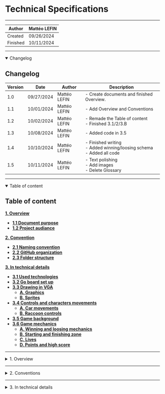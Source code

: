 # Technical Specifications
---

|Author|Mattéo LEFIN|
|-|-|
|Created|09/26/2024|
|Finished|10/11/2024|

---

<details open>

<summary>Changelog</summary>

## Changelog

|Version|Date|Author|Description|
|-------|----|---|--|
|1.0|09/27/2024|Mattéo LEFIN| - Create documents and finished Overview.|
1.1| 10/01/2024|Mattéo LEFIN| - Add Overview and Conventions |
1.2| 10/02/2024|Mattéo LEFIN| - Remade the Table of content <br> - Finished 3.1/2/3.B |
1.3| 10/08/2024|Mattéo LEFIN| - Added code in 3.5 |
1.4| 10/10/2024|Mattéo LEFIN| - Finished writing <br> - Added winning/loosing schema <br> - Added all code|
1.5 | 10/11/2024|Mattéo LEFIN| - Text polishing <br> - Add images <br> - Delete Glossary |

</details>



---

<details open>

<summary>Table of content</summary>

## Table of content

[**1. Overview**](#1-overview)
 - [**1.1 Document purpose**](#1-document-purpose)
 - [**1.2 Project audiance**](#12-project-audiance)
 
[**2. Convention**](#2-conventions)
 - [**2.1 Naming convention**](#21-naming-conventions)
 - [**2.2 GitHub organization**](#22-github-organization)
 - [**2.3 Folder structure**](#23-folder-structure)

[**3. In technical details**](#3-in-technical-details)
 - [**3.1 Used technologies**](#31-used-technologies)
 - [**3.2 Go board set up**](#32-go-board-set-up)
 - [**3.3 Drawing in VGA**](#33-drawing-in-vga)
   - [**A. Graphics**](#a-graphics)
   - [**B. Sprites**](#b-sprites)
 - [**3.4 Controls and characters movements**](#34-controls-and-movements)
   - [**A. Car movements**](#a-car-movements)
   - [**B. Raccoon controls**](#b-raccoon-controls)
 - [**3.5 Game background**](#35-game-background)
 - [**3.6 Game mechanics**](#36-game-mechanics)
   - [**A. Winning and loosing mechanics**](#a-winning-and-loosing-mechanics)
   - [**B. Starting and finishing zone**](#b-starting-and-finishing-zone)
   - [**C. Lives**](#c-lives)
   - [**D. Points and high score**](#d-points-and-high-score)

</details>

---

<details>

<summary>1. Overview</summary>

## 1. Overview

### 1. Document purpose

The purpose of this document is to provide clear and detailed information on the functionalities and structure of the project, enabling software engineers to understand the project requirements and the steps necessary to proceed.


### 1.2 Project audiance

Our project primarily targets nostalgic individuals and retro gaming enthusiasts, aiming to evoke the classic sensations of the past. With new designs, it will revive the old game, offering a new look.


</details>


---

<details>

<summary>2. Conventions</summary>

## 2. Conventions

### 2.1 Naming conventions

All details about our naming conventions and coding rules can be found in the [naming convention and rules document.](/documents/technical/naming_conventions_and_rules.md)

### 2.2 GitHub organization

- Each pull request must include labels, the associated project, the designated milestone, and at least two reviewers.
- Each issue must include labels, the associated project, the designated milestone, and an assigned team member.
- The working version should be merged into the `main` branch.
- Direct pushes to the main branch are not permitted.
- Team members must submit a pull request to merge their changes into the `main` branch.
- Only tested, functional code that has passed Quality Assurance (QA) should be pushed.

### 2.3 Folder Structure

A well-organized folder structure is essential for ensuring clear understanding of all file locations. 

Below is our file structure plan :

```
2024-2025-project-1-fpga-team-2
  ├── document/
  │     ├── functional/
  │     │   ├── functional_specification.md
  │     ├── management/
  │     ├── technical/
  │     │   ├── technical_specification.md  
  │     │   ├── naming_conventions_and_rules.md
  │     ├── images/
  │     │   ├── functional_specification/
  │     │   │   ├── (any images related to functional  documents)
  │     │   ├── management/
  │     │   │   ├── (any images related to management documents)
  │     │   ├── technical_specification/
  │     │   │   ├── (any images related to technical documents)
  ├── src/
  │   ├── (all the files related to code are here)
  ├── README.md

```

</details>

---

<details>

<summary>3. In technical details</summary>

## 3. In technical details

### 3.1 Used Technologies

#### A. Used computers

For this project, we used for developpment :
- LENOVO ThinkPad 21JKCTO1WW - Core i7 - 16 Go RAM - 512 SSD
- LENOVO ThinkBook 21DH - Code i7 - 16Go RAM - 512 Go SSD
- LENOVO ThinkBook 20SL - Code i7 - 16Go RAM - 512 Go SSD
- Four Macbook Air M3 2024 - 16 Go RAM - 512 SSD

- A Screen compatible with [*VGA](#glossarry) system.

#### B. The board

For this project, we will be using a Go Board provided by [Russel Merrick](https://www.linkedin.com/in/russell-merrick-6058b34/).

![Go_board_image](/documents/images/technical/goboard.jpg)

On this board we need to use :

- The four switches for the frog movement.
- The VGA to display it on a compatible screen.
- The LED segments for current score.

You can access the Go Board plans by [Clicking here](https://nandland.com/wp-content/uploads/2022/06/Go_Board_V1.pdf).

#### C. Debuging system

For debugging, we are using [EDAplayground](https://edaplayground.com)

### 3.2 Go Board set up

The Go Board needs some set up to be used properly by using the [the Go_Board documentation](https://nandland.com/go-board-tutorials/) provided directly on Nandland website.

### 3.3 Drawing in VGA

#### A. Graphics

First, you will need a VGA cable, which should be connected to the board and to a compatible screen.

To display anything on the VGA screen, we display pixels in segments, which means the screen is refreshed by quickly changing the color of each pixel horizontally, progressing row by row until it reaches the bottom-right corner.

As shown in the diagram below, the screen is divided into rows and columns, represented by the V_sync_Pulse and H_sync_Pulse, which alternate between 1 and 0 depending on their current state.

Once the program finishes drawing a row, the V_Sync_Pulse will change state to 1, moving the process to the next row. This continues until the final row is drawn, at which point the H_Sync_Pulse will also switch to 1.

![VGA screen schema](/documents/images/technical/vga_screen_schema.png)

The image in pixels is considered complete when both the V_sync_Pulse and H_sync_Pulse reach a state of 1, indicating that the entire image has been drawn. At this point, the process will begin again for the next image. This happens so quickly that the row-by-row rendering is imperceptible to the human eye, and we only see the fully rendered image.


#### B. Sprites

We can utilize up to 16 different colors for sprites, which reduces their quality and requires us to make careful selections from the 512 available colors for our game.

Once we have selected the colors for our sprites, we simulate their appearance using [Aseprite](https://www.aseprite.org) to create our sprite designs and gain a clearer understanding of how they will look in the game.

![Aseprite Raccoon](/documents/images/technical/raccoon.png)

*Making off of the raccoon sprite on Asersprite*

Once completed, we will create the raccoon sprite as a bitmap in `raccoon_paddle_ctrl.v`

![Raccoon bit map](/documents/images/technical/raccoon_bit_map.png)

*The `raccoon_paddle_ctrl.v` file, the raccoon bitmap is limited to only two colors due to memory constraints: black is represented by 0, and grey is represented by 1."* 


### 3.4 Controls and movements


#### A Car movements

Different cars should move horizontally across the road, either from left to right or from right to left, depending on their designated lane.

To achieve this, we first determine whether the car starts from the right or the left by assigning a value of 0 (for left) or -1 (for right).

Next, we specify the direction in which the car will move, using the same system: 0 indicates movement to the right, while 1 indicates movement to the left.

```Verilog

module car_Ctrl 
  #(parameter c_GAME_WIDTH=640, // Game's horizontal resolution
    parameter c_GAME_HEIGHT=480, // Game's vertical resolution
    parameter c_initial_position = 0, // Initial position of the car(0 for the left, c_GAME_WIDTH - 1 for the right)
    parameter c_direction = 0,   // Movement direction(0 = right, 1 = left)
    parameter c_car_SPEED = 1650000,  // Car's speed
    parameter c_CAR_WIDTH = 32,  // Configured car width
    parameter c_CAR_HEIGHT = 32) // Configured car height

```

*Parameters for the car control in `car_crtl.v`*

Next, we need to determine and record the position of the car.

```Verilog
(
    input            i_Clk,
    input            i_Game_Active,
    input [9:0]      i_Col_Count_Div, // Columns counter (10 bits)
    input [9:0]      i_Row_Count_Div, // Lines counter (10 bits)
    input [9:0]      i_car_Y,         //  Vertical  position(Y) of the car
    output reg       o_Draw_car,      // Indicator to draw the car
    output reg [9:0] o_car_X = 0,     // Horizontal position (X) of the car
    output reg [9:0] o_car_Y = 0      // Vertical  position(Y) of the car
  );

```

*Initialization of the position in `car_crtl.v`*

Finally, to enable the car to move, we must update its position based on the direction in which it is heading.

```Verilog
        // Car's movement
        if (c_direction == 0)  // If the direction is equal to 0, The car moves to the right
        begin
          if (o_car_X == c_GAME_WIDTH - 1)
            o_car_X <= 0; 
          else
            o_car_X <= o_car_X + 1; 
        end
        else  // If the direction is equal to 0, The car moves to the right
        begin
          if (o_car_X == 0)
            o_car_X <= c_GAME_WIDTH - 1; 
          else
            o_car_X <= o_car_X - 1; 
```
*movement of the car in `car_crtl.v`*

#### B Raccoon controls

To control the main character, the raccoon, we will utilize the four buttons to move it in the following order:

- Switch 1 : Up
- Switch 2 : Left
- Switch 3 : Down
- Switch 4 : Right

To ensure this functionality, we first need to initialize the buttons in `go_Board_Constraints.pcf`.

```Verilog
## Push-Button Switches
set_io i_Switch_1 53 // it initialize as an input the switch by 
set_io i_Switch_2 51 // using  set_io <input/output name> <pin number>
set_io i_Switch_3 54 // 'set_io' means 'set_InputOutput'
set_io i_Switch_4 52
```
*Code section in go_Boards_Constraints.pcf where switches are initialized*

The code for the raccoon movement is similar to that of the cars; however, it also includes inputs to control the raccoon's movements.

```Verilog
(input            i_Clk,
   input [9:0]      i_Col_Count_Div, // Columns counter (10 bits)
   input [9:0]      i_Row_Count_Div, // Lignes counter (10 bits)
   input            i_Paddle_Up, // Indicator to move the raccoon forward
   input            i_Paddle_Dn, // Indicator to move the raccoon backward
   input            i_Paddle_lt, // Indicator to move the raccoon to the left
   input            i_Paddle_rt, // Indicator to move the raccoon to the right
   output reg       o_Draw_Paddle, // Indicator to draw the raccoon
   output reg [9:0] o_Paddle_Y,// Vertical  position(Y) of the raccoon
   output reg [9:0] o_Paddle_X);// Horizontal position(X) of the raccoon
```
*Initialization of the position and movements indicators in `raccoon_paddle_ctrl.v`*

Now that we have initialized the positions, we can implement the movement of the raccoon.

```Verilog

if (r_Paddle_Count == c_PADDLE_SPEED) begin
      // Paddle movement logic
      if (i_Paddle_Up == 1'b1 && o_Paddle_Y > 0)
        o_Paddle_Y <= o_Paddle_Y - 1; // If we press the UP button, the raccoon goes forward
      else if (i_Paddle_Dn == 1'b1 && o_Paddle_Y < c_GAME_HEIGHT - c_PADDLE_HEIGHT) 
        o_Paddle_Y <= o_Paddle_Y + 1;// If we press the Down button, the raccoon goes backward
      else if (i_Paddle_lt == 1'b1 && o_Paddle_X > 0)
        o_Paddle_X <= o_Paddle_X - 1;// If we press the UP button, the raccoon goes to the left
      else if (i_Paddle_rt == 1'b1 && o_Paddle_X < c_GAME_WIDTH - c_PADDLE_WIDTH) 
        o_Paddle_X <= o_Paddle_X + 1;// If we press the UP button, the raccoon goes to the right 

    end

```
*Movements and controls of the raccoon in `raccoon_paddle_ctrl.v`*


### 3.5 Game background

We are unable to obtain the background for our game in time for implementation.

### 3.6 Game mechanics

#### A. Winning and loosing mechanics

![winning/loosing schema](/documents/images/technical/winning_loosing_schema.png)
*A schema of how we can win or loose in the game*



#### B. Starting and finishing zone

The starting zone is where the raccoon will appear and start crossing the road.

The finishing zone represents the raccoon's objective, where he must enter the trash cans to earn points.

To determine if the raccoon is in the finishing zone, we first need to identify its boundaries.

```Verilog
  if (w_Paddle_Y_P1 <= 0) 
        
        begin // Victory condition
          r_SM_Main <= WIN;           // Transition to WIN state
        end
```

#### C. Lives


To enable the game to recognize how to loose lives, we first need to implement collision detection.

```Verilog

  always @(*) begin
    collision = 0;
    for (j = 0; j < c_CAR_COUNT; j = j + 1) 
    begin 
        if (r_Paddle_X_P1 < w_car_X[j] + 64 && r_Paddle_X_P1 + 32 > w_car_X[j] && // The raccoon over the car on X
        r_Paddle_Y_P1 < w_car_Y[j] + 32 && r_Paddle_Y_P1 + 32 > w_car_Y[j])
        // The raccoon over the car on Y
      begin  
        collision = 1; // Hitted by the car
        lives <= lives - 1; // Lose a life
      end
    end
  end

```

*Collision of the car and how the player loose a life if the raccoon touches it in `raccoon_game.v`.*

If we lose all of our lives, the game will completely cease to operate.


#### D. Points and high score

Points and high score will be calculated based on basic computations, determined by the actions that affect the score.

To enable the game to accurately count points, we first need to implement collision detection.

```Verilog

output [7:0]     o_Score // we set a score output (8 bit)

//...

// Modify the output score
  assign o_Score = r_Score;

//...

if (w_Paddle_Y_P1 <= 0) 
        
        begin // Victory condition
          r_Score <= r_Score + 1;     // Increment the score
          r_SM_Main <= WIN;           // Transition to WIN state
        end

//...

```

*Parts of the code that add incrementation of the score if we touch the finishing zone in `raccoon_game.v`*

Afterward, we should display the points and high scores on the board.

```Verilog

module SevenSegmentDisplay
  (input            i_Clk,
   input [7:0]      i_Score,  // 8-bit score input
   output reg [6:0] o_Segment_Units); // 7-segment display for units

  reg [3:0] r_Units;

  always @(posedge i_Clk) begin
    r_Units <= i_Score % 10; // Extract the units digit
  end

  // 7-segment decoder for units
  always @(*) begin
    case (r_Units)
      4'b0000: o_Segment_Units = 7'b1000000; // 0
      4'b0001: o_Segment_Units = 7'b1111001; // 1
      4'b0010: o_Segment_Units = 7'b0100100; // 2
      4'b0011: o_Segment_Units = 7'b0110000; // 3
      4'b0100: o_Segment_Units = 7'b0011001; // 4
      4'b0101: o_Segment_Units = 7'b0010010; // 5
      4'b0110: o_Segment_Units = 7'b0000010; // 6
      4'b0111: o_Segment_Units = 7'b1111000; // 7
      4'b1000: o_Segment_Units = 7'b0000000; // 8
      4'b1001: o_Segment_Units = 7'b0010000; // 9
      default: o_Segment_Units = 7'b1111111; // Error state
    endcase
  end

  // 7-segment decoder has to be done for tens


endmodule
```
*Units display in `Score_boarding.v`*

</details>